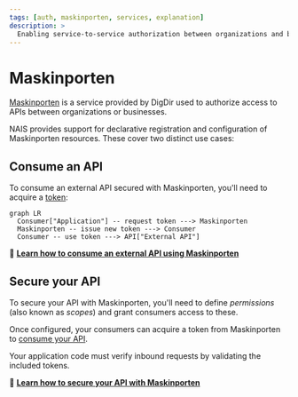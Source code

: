 ```yaml
---
tags: [auth, maskinporten, services, explanation]
description: >
  Enabling service-to-service authorization between organizations and businesses using Maskinporten.
---
```


# Maskinporten

[Maskinporten](https://docs.digdir.no/maskinporten_overordnet.html) is a service provided by DigDir used to authorize access to APIs between organizations or businesses.

NAIS provides support for declarative registration and configuration of Maskinporten resources.
These cover two distinct use cases:

## Consume an API

To consume an external API secured with Maskinporten, you'll need to acquire a [token](../explanations/README.md#tokens):

```mermaid
graph LR
  Consumer["Application"] -- request token ---> Maskinporten
  Maskinporten -- issue new token ---> Consumer
  Consumer -- use token ---> API["External API"]
```

:dart: [**Learn how to consume an external API using Maskinporten**](how-to/consume.md)

## Secure your API

To secure your API with Maskinporten, you'll need to define _permissions_ (also known as _scopes_) and grant consumers access to these.

Once configured, your consumers can acquire a token from Maskinporten to [consume your API](#consume-an-api).

Your application code must verify inbound requests by validating the included tokens.

:dart: [**Learn how to secure your API with Maskinporten**](how-to/secure.md)
